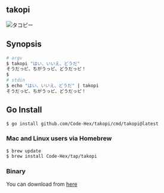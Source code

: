 ## takopi

![タコピー](https://user-images.githubusercontent.com/6500104/157564109-0b83c96d-df7e-474f-82d2-e122ccce91ef.jpg)


## Synopsis

```sh
# argv
$ takopi "はい、いいえ、どうだ"
そうだっピ、ちがうっピ、どうだっピ！
$
# stdin
$ echo "はい、いいえ、どうだ" | takopi
そうだっピ、ちがうっピ、どうだっピ！
```

## Go Install

    $ go install github.com/Code-Hex/takopi/cmd/takopi@latest

### Mac and Linux users via Homebrew

    $ brew update
    $ brew install Code-Hex/tap/takopi

### Binary

You can download from [here](https://github.com/Code-Hex/takopi/releases)
    
